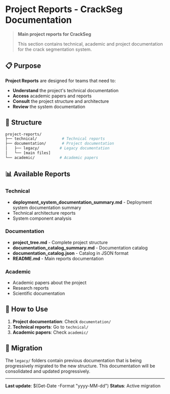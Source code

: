 # Project Reports - CrackSeg Documentation

> **Main project reports for CrackSeg**
>
> This section contains technical, academic and project documentation for the crack segmentation system.

## 📋 Purpose

**Project Reports** are designed for teams that need to:

- **Understand** the project's technical documentation
- **Access** academic papers and reports
- **Consult** the project structure and architecture
- **Review** the system documentation

## 📁 Structure

```bash
project-reports/
├── technical/           # Technical reports
├── documentation/       # Project documentation
│   ├── legacy/         # Legacy documentation
│   └── [main files]
└── academic/           # Academic papers
```

## 📊 Available Reports

### **Technical**

- **deployment_system_documentation_summary.md** - Deployment system documentation summary
- Technical architecture reports
- System component analysis

### **Documentation**

- **project_tree.md** - Complete project structure
- **documentation_catalog_summary.md** - Documentation catalog
- **documentation_catalog.json** - Catalog in JSON format
- **README.md** - Main reports documentation

### **Academic**

- Academic papers about the project
- Research reports
- Scientific documentation

## 📖 How to Use

1. **Project documentation**: Check `documentation/`
2. **Technical reports**: Go to `technical/`
3. **Academic papers**: Check `academic/`

## 🔄 Migration

The `legacy/` folders contain previous documentation that is being progressively migrated to the
new structure. This documentation will be consolidated and updated progressively.

---

**Last update**: $(Get-Date -Format "yyyy-MM-dd")
**Status**: Active migration
